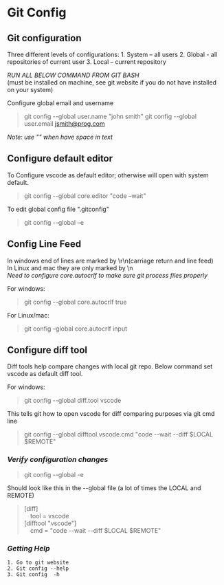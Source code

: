 # Git Config

## **Git configuration**

Three different levels of configurations:
	1. System – all users
	2. Global -  all repositories of current user
	3. Local – current repository

*RUN ALL BELOW COMMAND FROM GIT BASH*  
(must be installed on machine, see git website if you do not have installed on your system)

Configure global email and username  
> git config --global user.name "john smith"
> git config --global user.email jsmith@prog.com

*Note: use "" when have space in text*


## **Configure default editor**

To Configure vscode as default editor; otherwise will open with system default.  

>git config --global core.editor "code –wait"

To edit global config file ".gitconfig"  

>git config --global –e

## **Config Line Feed** 

In windows end of lines are marked by \r\n(carriage return and line feed)  
In Linux and mac they are only marked by \n  
*Need to configure core.autocrlf to make sure git process files properly*

For windows:  

> git config --global core.autocrlf true

For Linux/mac:  

> git config –global core.autocrlf input
 

## **Configure diff tool**

Diff tools help compare changes with local git repo. Below command set vscode as default diff tool.

For windows:  

> git config --global diff.tool vscode

This tells git how to open vscode for diff comparing purposes via git cmd line  

> git config --global difftool.vscode.cmd "code --wait --diff $LOCAL $REMOTE"

### *Verify configuration changes*

> git config --global -e

Should look like this in the --global file (a lot of times the LOCAL and REMOTE)

 > [diff]  
> &emsp;tool = vscode  
> [difftool "vscode"]  
> &emsp;cmd = "code --wait --diff $LOCAL $REMOTE"  


### *Getting Help*

	1. Go to git website
	2. Git config --help
	3. Git config  -h
